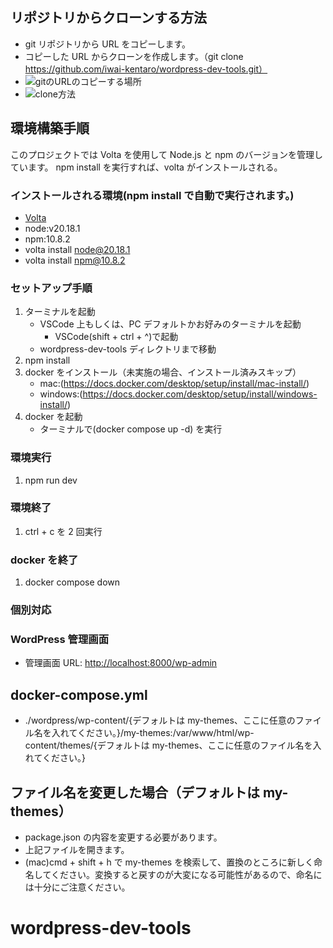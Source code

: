 ## リポジトリからクローンする方法

- git リポジトリから URL をコピーします。
- コピーした URL からクローンを作成します。（git clone https://github.com/iwai-kentaro/wordpress-dev-tools.git）
- ![gitのURLのコピーする場所](https://github.com/iwai-kentaro/wordpress-dev-tools.git/リポジトリクローン画像/コピー.png)
- ![clone方法](https://github.com/iwai-kentaro/wordpress-dev-tools.git/リポジトリクローン画像/gitクローン.png)

## 環境構築手順

このプロジェクトでは Volta を使用して Node.js と npm のバージョンを管理しています。
npm install を実行すれば、volta がインストールされる。

### インストールされる環境(npm install で自動で実行されます。)

- [Volta](https://volta.sh/)
- node:v20.18.1
- npm:10.8.2
- volta install node@20.18.1
- volta install npm@10.8.2

### セットアップ手順

1. ターミナルを起動
   - VSCode 上もしくは、PC デフォルトかお好みのターミナルを起動
     - VSCode(shift + ctrl + ^)で起動
   - wordpress-dev-tools ディレクトリまで移動
2. npm install
3. docker をインストール（未実施の場合、インストール済みスキップ）
   - mac:(https://docs.docker.com/desktop/setup/install/mac-install/)
   - windows:(https://docs.docker.com/desktop/setup/install/windows-install/)
4. docker を起動
   - ターミナルで(docker compose up -d) を実行

### 環境実行

1. npm run dev

### 環境終了

1. ctrl + c を 2 回実行

### docker を終了

1. docker compose down

### 個別対応

### WordPress 管理画面

- 管理画面 URL: [http://localhost:8000/wp-admin](http://localhost:8000/wp-admin)

## docker-compose.yml

- ./wordpress/wp-content/{デフォルトは my-themes、ここに任意のファイル名を入れてください。}/my-themes:/var/www/html/wp-content/themes/{デフォルトは my-themes、ここに任意のファイル名を入れてください。}

## ファイル名を変更した場合（デフォルトは my-themes）

- package.json の内容を変更する必要があります。
- 上記ファイルを開きます。
- (mac)cmd + shift + h で my-themes を検索して、置換のところに新しく命名してください。変換すると戻すのが大変になる可能性があるので、命名には十分にご注意ください。

# wordpress-dev-tools
